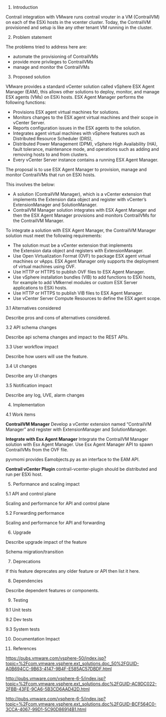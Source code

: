 1. Introduction

Contrail integration with VMware runs contrail vrouter in a VM (ContrailVM) on 
each of the ESXi hosts in the vcenter cluster. Today, the ContrailVM provisioned 
and setup is like any other tenant VM running in the cluster.

2. Problem statement

The problems tried to address here are:
* automate the provisioning of ContrailVMs
* provide more privileges to ContrailVMs 
* manage and monitor the ContrailVMs

3. Proposed solution

VMware provides a standard vCenter solution called vSphere ESX Agent Manager (EAM),
this allows other solutions to deploy, monitor, and manage ESX agents (VMs) on ESXi hosts.
ESX Agent Manager performs the following functions:
* Provisions ESX agent virtual machines for solutions.
* Monitors changes to the ESX agent virtual machines and their scope in vCenter Server.
* Reports configuration issues in the ESX agents to the solution.
* Integrates agent virtual machines with vSphere features such as Distributed Resource Scheduler (DRS),
* Distributed Power Management (DPM), vSphere High Availability (HA), fault tolerance, maintenance mode, 
  and operations such as adding and removing hosts to and from clusters.
* Every vCenter Server instance contains a running ESX Agent Manager.

The proposal is to use ESX Agent Manager to provision, manage and monitor ContrailVMs that 
run on ESXi hosts. 

This involves the below:
* A solution (ContrailVM Manager), which is a vCenter extension that implements the Extension 
  data object and register with vCenter’s ExtensionManager and SolutionManager.
* ContrailVM Manager solution integrates with ESX Agent Manager and then the ESX 
  Agent Manager provisions and monitors ContrailVMs for the ContrailVM Manager.

To integrate a solution with ESX Agent Manager, the ContrailVM Manager solution must meet 
the following requirements:
* The solution must be a vCenter extension that implements the Extension data object 
  and registers  with ExtensionManager.
* Use Open Virtualization Format (OVF) to package ESX agent virtual machines or vApps. 
  ESX Agent Manager only supports the deployment of virtual machines using OVF.
* Use HTTP or HTTPS to publish OVF files to ESX Agent Manager.
* Use vSphere installation bundles (VIB) to add functions to ESXi hosts, for example to 
  add VMkernel modules or custom ESX Server applications to ESXi hosts.
* Use HTTP or HTTPS to publish VIB files to ESX Agent Manager.
* Use vCenter Server Compute Resources to define the ESX agent scope.

3.1 Alternatives considered

Describe pros and cons of alternatives considered.

3.2 API schema changes

Describe api schema changes and impact to the REST APIs.

3.3 User workflow impact

Describe how users will use the feature.

3.4 UI changes

Describe any UI changes

3.5 Notification impact

Describe any log, UVE, alarm changes

4. Implementation

4.1 Work items

**ContrailVM Manager** 
Develop a vCenter extension named “ContrailVM Manager” and register with ExtensionManager
and SolutionManager.

**Integrate with Esx Agent Manager**
Integrate the ContrailVM Manager solution with Esx Agent Manager.
Use Esx Agent Manager API to spawn ContrailVMs from the OVF file.

pyvmomi provides Eamobjects.py as an interface to the EAM API.

**Contrail vCenter Plugin**
contrail-vcenter-plugin should be distributed and run per ESXi host.

5. Performance and scaling impact

5.1 API and control plane

Scaling and performance for API and control plane

5.2 Forwarding performance

Scaling and performance for API and forwarding

6. Upgrade

Describe upgrade impact of the feature

Schema migration/transition

7. Deprecations

If this feature deprecates any older feature or API then list it here.

8. Dependencies

Describe dependent features or components.

9. Testing

9.1 Unit tests

9.2 Dev tests

9.3 System tests

10. Documentation Impact

11. References

https://pubs.vmware.com/vsphere-50/index.jsp?topic=%2Fcom.vmware.vsphere.ext_solutions.doc_50%2FGUID-A0B694CC-9B63-4147-9B4F-E585AC57DBDF.html

http://pubs.vmware.com/vsphere-6-5/index.jsp?topic=%2Fcom.vmware.vsphere.ext_solutions.doc%2FGUID-AC9DC022-2FBB-43FE-9CA6-5B3CD6AAD42D.html

http://pubs.vmware.com/vsphere-6-5/index.jsp?topic=%2Fcom.vmware.vsphere.ext_solutions.doc%2FGUID-BCF564C0-3CCA-4067-99D1-5C90D86914B1.html
